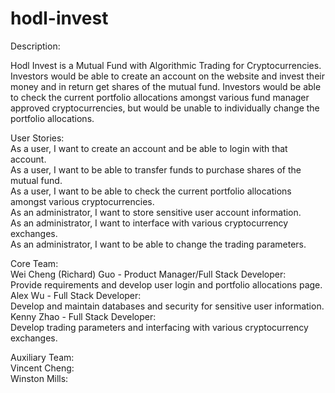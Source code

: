 # hodl-invest

Description:  

Hodl Invest is a Mutual Fund with Algorithmic Trading for Cryptocurrencies.    
Investors would be able to create an account on the website and invest their money and in return get shares of the mutual fund. Investors would be able to check the current portfolio allocations amongst various fund manager approved cryptocurrencies, but would be unable to individually change the portfolio allocations. 


User Stories:  
As a user, I want to create an account and be able to login with that account.  
As a user, I want to be able to transfer funds to purchase shares of the mutual fund.  
As a user, I want to be able to check the current portfolio allocations amongst various cryptocurrencies.  
As an administrator, I want to store sensitive user account information.  
As an administrator, I want to interface with various cryptocurrency exchanges.  
As an administrator, I want to be able to change the trading parameters.  


Core Team:  
Wei Cheng (Richard) Guo - Product Manager/Full Stack Developer:  
Provide requirements and develop user login and portfolio allocations page. 
Alex Wu - Full Stack Developer:  
Develop and maintain databases and security for sensitive user information. 
Kenny Zhao - Full Stack Developer:  
Develop trading parameters and interfacing with various cryptocurrency exchanges. 


Auxiliary Team:  
Vincent Cheng:  
Winston Mills:  
